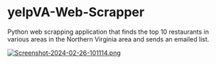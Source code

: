 # yelpVA-Web-Scrapper
Python web scrapping application that finds the top 10 restaurants in various areas in the Northern Virginia area and sends an emailed list.

[![Screenshot-2024-02-26-101114.png](https://i.postimg.cc/pd6GnBhG/Screenshot-2024-02-26-101114.png)](https://postimg.cc/Z96FGpLp)

